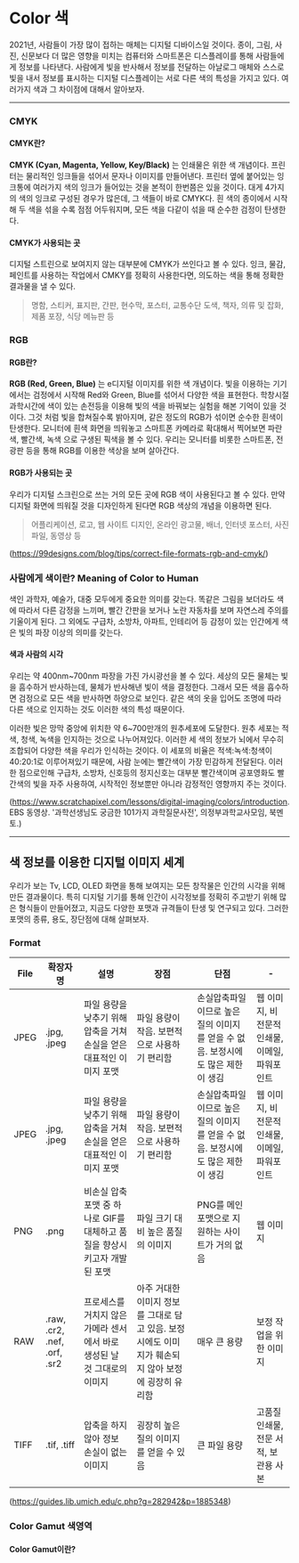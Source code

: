 # Color 색

2021년, 사람들이 가장 많이 접하는 매체는 디지털 디바이스일 것이다. 종이, 그림, 사진, 신문보다 더 많은 영향을 미치는 컴퓨터와 스마트폰은 디스플레이를 통해 사람들에게 정보를 나타낸다. 사람에게 빛을 반사해서 정보를 전달하는 아날로그 매체와 스스로 빛을 내서 정보를 표시하는 디지털 디스플레이는 서로 다른 색의 특성을 가지고 있다. 여러가지 색과 그 차이점에 대해서 알아보자.

___
### CMYK
#### CMYK란?
**CMYK (Cyan, Magenta, Yellow, Key/Black)** 는 인쇄물은 위한 색 개념이다. 프린터는 물리적인 잉크들을 섞어서 문자나 이미지를 만들어낸다.
프린터 옆에 붙어있는 잉크통에 여러가지 색의 잉크가 들어있는 것을 본적이 한번쯤은 있을 것이다. 대게 4가지의 색의 잉크로 구성된 경우가 많은데, 그 색들이 바로 CMYK다. 흰 색의 종이에서 시작해 두 색을 섞을 수록 점점 어두워지며, 모든 색을 다같이 섞을 때 순수한 검정이 탄생한다.

#### CMYK가 사용되는 곳
디지털 스트린으로 보여지지 않는 대부분에 CMYK가 쓰인다고 볼 수 있다. 잉크, 물감,페인트를 사용하는 작업에서 CMKY를 정확히 사용한다면, 의도하는 색을 통해 정확한 결과물을 낼 수 있다.

> 명함, 스티커, 표지판, 간판, 현수막, 포스터, 교통수단 도색, 책자, 의류 및 잡화, 제품 포장, 식당 메뉴판 등


### RGB
#### RGB란?
**RGB (Red, Green, Blue)** 는 e디지털 이미지를 위한 색 개념이다. 빛을 이용하는 기기에서는 검정에서 시작해 Red와 Green, Blue를 섞어서 다양한 색을 표현한다. 학창시절 과학시간에 색이 있는 손전등을 이용해 빛의 색을 바꿔보는 실험을 해본 기억이 있을 것이다. 그것 처럼 빛을 합쳐질수록 밝아지며, 같은 정도의 RGB가 섞이면 순수한 흰색이 탄생한다. 모니터에 흰색 화면을 띄워놓고 스마트폰 카메라로 확대해서 찍어보면 파란색, 빨간색, 녹색 으로 구생된 픽색을 볼 수 있다. 우리는 모니터를 비롯한 스마트폰, 전광판 등을 통해 RGB를 이용한 색상을 보며 살아간다.

#### RGB가 사용되는 곳
우리가 디지털 스크린으로 쓰는 거의 모든 곳에 RGB 색이 사용된다고 볼 수 있다. 만약 디지털 화면에 띄워질 것을 디자인하게 된다면 RGB 색상의 개념을 이용하면 된다.

> 어플리케이션, 로고, 웹 사이트 디지인, 온라인 광고물, 배너, 인터넷 포스터, 사진 파일, 동영상 등

(https://99designs.com/blog/tips/correct-file-formats-rgb-and-cmyk/)


### 사람에게 색이란? Meaning of Color to Human
색인 과학자, 예술가, 대중 모두에게 중요한 의미를 갖는다. 똑같은 그림을 보더라도 색에 따라서 다른 감정을 느끼며, 빨간 간판을 보거나 노란 자동차를 보며 자연스레 주의를 기울이게 된다. 그 외에도 구급차, 소방차, 아파트, 인테리어 등 감정이 있는 인간에게 색은 빛의 파장 이상의 의미를 갖는다.

#### 색과 사람의 시각
우리는 약 400nm~700nm 파장을 가진 가시광선을 볼 수 있다. 세상의 모든 물체는 빛을 흠수하거 반사하는데, 물체가 반사해낸 빛이 색을 결정한다.
그래서 모든 색을 흡수하면 검정으로 모든 색을 반사하면 하양으로 보인다. 같은 색의 옷을 입어도 조명에 따라 다른 색으로 인지하는 것도 이러한 색의 특성 때문이다.

이러한 빛은 망막 중앙에 위치한 약 6~700만개의 원추세포에 도달한다. 원추 세포는 적색, 청색, 녹색을 인지하는 것으로 나누어져있다. 이러한 세 색의 정보가 뇌에서 무수히 조합되어 다양한 색을 우리가 인식하는 것이다. 이 세포의 비율은 적색:녹색:청색이 40:20:1로 이루어져있기 때문에, 사람 눈에는 빨간색이 가장 민감하게 전달된다. 이러한 점으로인해 구급차, 소방차, 신호등의 정지신호는 대부분 빨간색이며 공포영화도 빨간색의 빛을 자주 사용하여, 시작적인 정보뿐만 아니라 감정적인 영향까지 주는 것이다.

(https://www.scratchapixel.com/lessons/digital-imaging/colors/introduction. EBS 동영상. '과학선생님도 궁금한 101가지 과학질문사전', 의정부과학교사모임, 북멘토.)

___

## 색 정보를 이용한 디지털 이미지 세계
우리가 보는 Tv, LCD, OLED 화면을 통해 보여지는 모든 창작물은 인간의 시각을 위해 만든 결과물이다. 특히 디지털 기기를 통해 인간이 시각정보를 정확히 주고받기 위해 많은 형식들이 만들어졌고, 지금도 다양한 포맷과 규격들이 탄생 및 연구되고 있다. 그러한 포맷의 종류, 용도, 장단점에 대해 살펴보자.


### Format
|File|확장자명|설명|장점|단점|-|
|--|--|--|--|--|--|
|JPEG|.jpg, .jpeg|파일 용량을 낮추기 위해 압축을 거쳐 손실을 얻은 대표적인 이미지 포맷|파일 용량이 작음. 보편적으로 사용하기 편리함|손실압축파일이므로 높은 질의 이미지를 얻을 수 없음. 보정시에도 많은 제한이 생김|웹 이미지, 비전문적 인쇄물, 이메일, 파워포인트|
|JPEG|.jpg, .jpeg|파일 용량을 낮추기 위해 압축을 거쳐 손실을 얻은 대표적인 이미지 포맷|파일 용량이 작음. 보편적으로 사용하기 편리함|손실압축파일이므로 높은 질의 이미지를 얻을 수 없음. 보정시에도 많은 제한이 생김|웹 이미지, 비전문적 인쇄물, 이메일, 파워포인트|
|PNG|.png|비손실 압축 포맷 중 하나로 GIF를 대체하고 품질을 향상시키고자 개발된 포맷|파일 크기 대비 높은 품질의 이미지|PNG를 메인 포맷으로 지원하는 사이트가 거의 없음|웹 이미지|
|RAW|.raw, .cr2, .nef, .orf, .sr2|프로세스를 거치지 않은 가메라 센서에서 바로 생성된 날 것 그대로의 이미지|아주 거대한 이미지 정보를 그대로 담고 있음. 보정 시에도 이미지가 훼손되지 않아 보정에 굉장히 유리함|매우 큰 용량|보정 작업을 위한 이미지|
|TIFF|.tif, .tiff|압축을 하지 않아 정보 손실이 없는 이미지|굉장히 높은 질의 이미지를 얻을 수 있음|큰 파일 용량|고품질 인쇄물, 전문 서적, 보관용 사본|

(https://guides.lib.umich.edu/c.php?g=282942&p=1885348)


### Color Gamut 색영역

#### Color Gamut이란?
